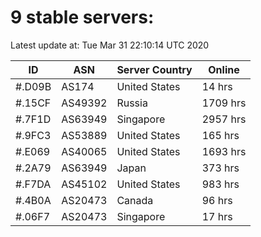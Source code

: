 # 9 stable servers:

Latest update at: Tue Mar 31 22:10:14 UTC 2020

| ID | ASN | Server Country | Online |
| -- | --- | -------------- | ------ |
| #.D09B | AS174 | United States | 14 hrs |
| #.15CF | AS49392 | Russia | 1709 hrs |
| #.7F1D | AS63949 | Singapore | 2957 hrs |
| #.9FC3 | AS53889 | United States | 165 hrs |
| #.E069 | AS40065 | United States | 1693 hrs |
| #.2A79 | AS63949 | Japan | 373 hrs |
| #.F7DA | AS45102 | United States | 983 hrs |
| #.4B0A | AS20473 | Canada | 96 hrs |
| #.06F7 | AS20473 | Singapore | 17 hrs |

